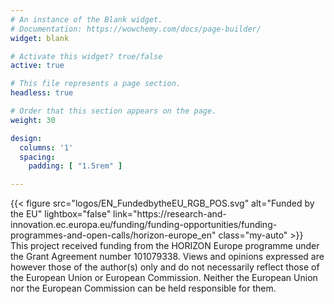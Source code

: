 ```yaml
---
# An instance of the Blank widget.
# Documentation: https://wowchemy.com/docs/page-builder/
widget: blank

# Activate this widget? true/false
active: true

# This file represents a page section.
headless: true

# Order that this section appears on the page.
weight: 30

design:
  columns: '1'
  spacing:
    padding: [ "1.5rem" ]

---
```


<div class="h-100 d-flex flex-column flex-md-row">
<div class="h-100 d-flex flex-column align-items-center col-md-4">
{{< figure src="logos/EN_FundedbytheEU_RGB_POS.svg" alt="Funded by the EU"
      lightbox="false"
      link="https://research-and-innovation.ec.europa.eu/funding/funding-opportunities/funding-programmes-and-open-calls/horizon-europe_en"
      class="my-auto" >}}
</div>
<div class="h-100 d-flex flex-column col-md-8">
This project received funding from the HORIZON Europe programme under the Grant Agreement number 101079338.
Views and opinions expressed are however those of the author(s) only and do not necessarily reflect those of the
European Union or European Commission. Neither the European Union nor the European Commission can be held responsible
for them.
</div>
</div>
